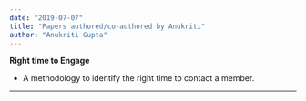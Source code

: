 ```yaml
---
date: "2019-07-07"
title: "Papers authored/co-authored by Anukriti"
author: "Anukriti Gupta"
---
```




**Right time to Engage** 
* A methodology to identify the right time to contact a member.
---